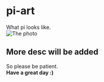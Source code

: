# pi-art
What pi looks like.<br>
![The photo](pi-art.png?raw=true "Pi-art")
## More desc will be added
So please be patient.
<br>
<b>Have a great day :)</b>
